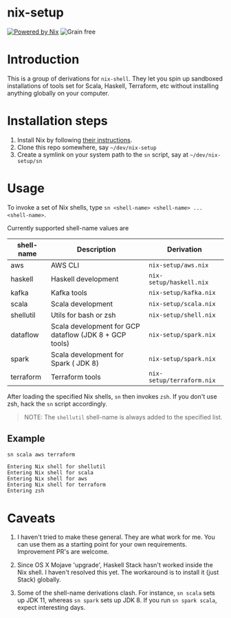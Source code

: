 # nix-setup

[![Powered by Nix](https://img.shields.io/badge/powered%20by-nix-blue.svg)](https://nixos.org/nix/)
![Grain free](https://img.shields.io/badge/grain-free-orange.svg)

# Introduction

This is a group of derivations for `nix-shell`.
They let you spin up sandboxed installations of tools set for Scala, Haskell, Terraform, etc
without installing anything globally on your computer.

# Installation steps

1. Install Nix by following [their instructions](https://nixos.org/nix/).
2. Clone this repo somewhere, say `~/dev/nix-setup`
3. Create a symlink on your system path to the `sn` script, say at `~/dev/nix-setup/sn`

# Usage

To invoke a set of Nix shells, type `sn <shell-name> <shell-name> ... <shell-name>`.

Currently supported shell-name values are

| shell-name    | Description                 | Derivation                 |
| ------------- |-----------------------------| ---------------------------|
| aws           | AWS CLI                     | `nix-setup/aws.nix`        |       
| haskell       | Haskell development         | `nix-setup/haskell.nix`    |           
| kafka         | Kafka tools                 | `nix-setup/kafka.nix`      |         
| scala         | Scala development           | `nix-setup/scala.nix`      |         
| shellutil     | Utils for bash or zsh       | `nix-setup/shell.nix`      |         
| dataflow      | Scala development for GCP dataflow (JDK 8 + GCP tools) | `nix-setup/spark.nix`      |         
| spark         | Scala development for Spark ( JDK 8) | `nix-setup/spark.nix`      |         
| terraform     | Terraform tools             | `nix-setup/terraform.nix`  |             

After loading the specified Nix shells, `sn` then invokes `zsh`.
If you don't use zsh, hack the `sn` script accordingly.

> NOTE: The `shellutil` shell-name is always added to the specified list. 

## Example

```bash
sn scala aws terraform
```
```
Entering Nix shell for shellutil
Entering Nix shell for scala
Entering Nix shell for aws
Entering Nix shell for terraform
Entering zsh
```

# Caveats

1. I haven't tried to make these general.
They are what work for me.
You can use them as a starting point for your own requirements.
Improvement PR's are welcome.

1. Since OS X Mojave 'upgrade', Haskell Stack hasn't worked inside the Nix shell.
I haven't resolved this yet.
The workaround is to install it (just Stack) globally.

2. Some of the shell-name derivations clash.
For instance, `sn scala` sets up JDK 11, whereas `sn spark` sets up JDK 8. 
If you run `sn spark scala`, expect interesting days.
